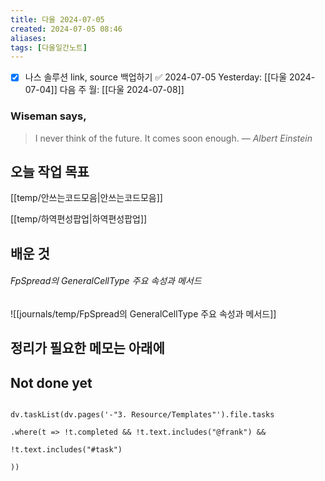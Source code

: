 ```yaml
---
title: 다울 2024-07-05
created: 2024-07-05 08:46
aliases: 
tags: [다울일간노트]
---
```

- [x] 나스 솔루션 link, source 백업하기 ✅ 2024-07-05
Yesterday: [[다울 2024-07-04]]
다음 주 월: [[다울 2024-07-08]]

### Wiseman says,
> I never think of the future. It comes soon enough.
> — <cite>Albert Einstein</cite>


## 오늘 작업 목표



[[temp/안쓰는코드모음|안쓰는코드모음]]

[[temp/하역편성팝업|하역편성팝업]]
## 배운 것

###### FpSpread의 GeneralCellType 주요 속성과 메서드
![[journals/temp/FpSpread의 GeneralCellType 주요 속성과 메서드]]




## 정리가 필요한 메모는 아래에

## Not done yet

```dataviewjs

dv.taskList(dv.pages('-"3. Resource/Templates"').file.tasks

.where(t => !t.completed && !t.text.includes("@frank") &&

!t.text.includes("#task")

))

```
